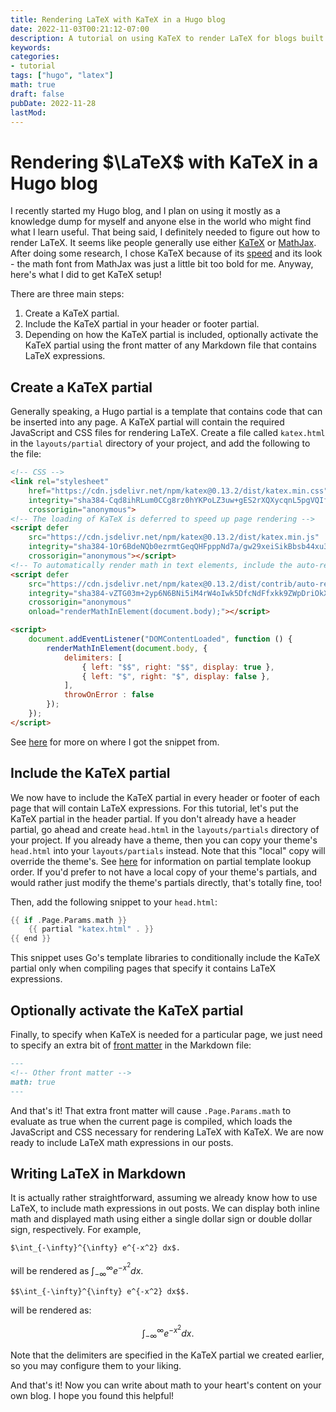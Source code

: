 ```yaml
---
title: Rendering LaTeX with KaTeX in a Hugo blog
date: 2022-11-03T00:21:12-07:00
description: A tutorial on using KaTeX to render LaTeX for blogs built with Hugo.
keywords:
categories:
- tutorial
tags: ["hugo", "latex"]
math: true
draft: false
pubDate: 2022-11-28
lastMod:
---
```


# Rendering $\LaTeX$ with KaTeX in a Hugo blog

I recently started my Hugo blog, and I plan on using it mostly as a knowledge dump for myself and anyone else in the world who might find what I learn useful. That being said, I definitely needed to figure out how to render LaTeX. It seems like people generally use either [KaTeX](https://katex.org/) or [MathJax](https://www.mathjax.org/). After doing some research, I chose KaTeX because of its [speed](https://www.intmath.com/cg5/katex-mathjax-comparison.php) and its look - the math font from MathJax was just a little bit too bold for me. Anyway, here's what I did
to get KaTeX setup!

There are three main steps:

1. Create a KaTeX partial.
2. Include the KaTeX partial in your header or footer partial.
3. Depending on how the KaTeX partial is included, optionally activate the KaTeX partial using the front matter of any Markdown file that contains LaTeX expressions.

## Create a KaTeX partial

Generally speaking, a Hugo partial is a template that contains code that can be inserted into any
page. A KaTeX partial will contain the required JavaScript and CSS files for rendering LaTeX. Create a file called `katex.html` in the `layouts/partial` directory of your project, and add the following to the file:

```html
<!-- CSS -->
<link rel="stylesheet"
    href="https://cdn.jsdelivr.net/npm/katex@0.13.2/dist/katex.min.css"
    integrity="sha384-Cqd8ihRLum0CCg8rz0hYKPoLZ3uw+gES2rXQXycqnL5pgVQIflxAUDS7ZSjITLb5"
    crossorigin="anonymous">
<!-- The loading of KaTeX is deferred to speed up page rendering -->
<script defer
    src="https://cdn.jsdelivr.net/npm/katex@0.13.2/dist/katex.min.js"
    integrity="sha384-1Or6BdeNQb0ezrmtGeqQHFpppNd7a/gw29xeiSikBbsb44xu3uAo8c7FwbF5jhbd"
    crossorigin="anonymous"></script>
<!-- To automatically render math in text elements, include the auto-render extension -->
<script defer
    src="https://cdn.jsdelivr.net/npm/katex@0.13.2/dist/contrib/auto-render.min.js"
    integrity="sha384-vZTG03m+2yp6N6BNi5iM4rW4oIwk5DfcNdFfxkk9ZWpDriOkXX8voJBFrAO7MpVl"
    crossorigin="anonymous"
    onload="renderMathInElement(document.body);"></script>

<script>
    document.addEventListener("DOMContentLoaded", function () {
        renderMathInElement(document.body, {
            delimiters: [
                { left: "$$", right: "$$", display: true },
                { left: "$", right: "$", display: false },
            ],
            throwOnError : false
        });
    });
</script>
```

See [here](https://katex.org/docs/browser.html) for more on where I got the snippet from.

## Include the KaTeX partial

We now have to include the KaTeX partial in every header or footer of each page that will contain LaTeX expressions. For this tutorial, let's put the KaTeX partial in the header partial. If you don't already have a header partial, go ahead and create `head.html` in the `layouts/partials` directory of your project. If you already have a theme, then you can copy your theme's `head.html` into your `layouts/partials` instead. Note that this "local" copy will override the
theme's. See [here](https://gohugo.io/templates/partials/#partial-template-lookup-order) for
information on partial template lookup order. If you'd prefer to not have a local copy of your theme's partials, and would rather just modify the theme's partials directly, that's totally fine, too!

Then, add the following snippet to your `head.html`:

```go
{{ if .Page.Params.math }}
    {{ partial "katex.html" . }}
{{ end }}
```

This snippet uses Go's template libraries to conditionally include the KaTeX partial only when
compiling pages that specify it contains LaTeX expressions.

## Optionally activate the KaTeX partial

Finally, to specify when KaTeX is needed for a particular page, we just need to specify an extra bit of [front matter](https://gohugo.io/content-management/front-matter/) in the Markdown file:

```markdown
---
<!-- Other front matter -->
math: true
---
```

And that's it! That extra front matter will cause `.Page.Params.math` to evaluate as true when the current page is compiled, which loads the JavaScript and CSS necessary for rendering LaTeX with KaTeX. We are now ready to include LaTeX math expressions in our posts.

## Writing LaTeX in Markdown

It is actually rather straightforward, assuming we already know how to use LaTeX, to include math expressions in out posts. We can display both inline math and displayed math using either a single dollar sign or double dollar sign, respectively. For example,

```markdown
$\int_{-\infty}^{\infty} e^{-x^2} dx$.
```

will be rendered as $\int_{-\infty}^{\infty} e^{-x^2} dx$.

```markdown
$$\int_{-\infty}^{\infty} e^{-x^2} dx$$.
```

will be rendered as: 

$$
\int_{-\infty}^{\infty} e^{-x^2} dx.
$$

Note that the delimiters are specified in the KaTeX partial we created earlier, so you may configure them to your liking.

And that's it! Now you can write about math to your heart's content on your own blog. I hope you found this helpful!
